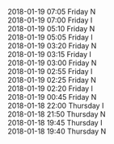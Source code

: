 2018-01-19 07:05 Friday  N  
2018-01-19 07:00 Friday  I  
2018-01-19 05:10 Friday  N  
2018-01-19 05:05 Friday  I  
2018-01-19 03:20 Friday  N  
2018-01-19 03:15 Friday  I  
2018-01-19 03:00 Friday  N  
2018-01-19 02:55 Friday  I  
2018-01-19 02:25 Friday  N  
2018-01-19 02:20 Friday  I  
2018-01-19 00:45 Friday  N  
2018-01-18 22:00 Thursday  I  
2018-01-18 21:50 Thursday  N  
2018-01-18 19:45 Thursday  I  
2018-01-18 19:40 Thursday  N  
